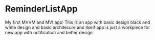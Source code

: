# ReminderListApp
My first MVVM and MVI app! 
This is an app with basic design black and white design and basic 
architecure and itself app is just a workpiece for new app
with notification and better design

